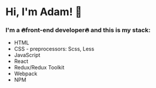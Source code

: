 # Hi, I'm Adam! :wave:

### I'm a :fire:front-end developer:fire: and this is my stack:

* HTML
* CSS - preprocessors: Scss, Less
* JavaScript
* React
* Redux/Redux Toolkit
* Webpack
* NPM
